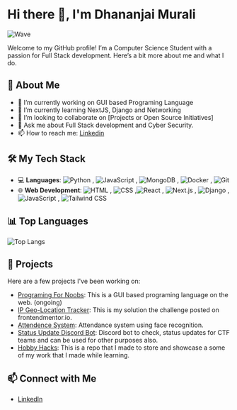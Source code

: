 # Hi there 👋, I'm Dhananjai Murali

![Wave](https://user-images.githubusercontent.com/74038190/212898774-0a96dc1d-c908-4ce8-9dd7-a71aab6e1c2b.gif)

Welcome to my GitHub profile! I’m a Computer Science Student with a passion for Full Stack development. Here’s a bit more about me and what I do.

## 🚀 About Me
- 🔭 I’m currently working on GUI based Programing Language
- 🌱 I’m currently learning NextJS, Django and Networking
- 👯 I’m looking to collaborate on [Projects or Open Source Initiatives]
- 💬 Ask me about Full Stack development and Cyber Security.
- 📫 How to reach me: [Linkedin](https://www.linkedin.com/in/dhananjai-murali/)

## 🛠️ My Tech Stack
- 💻 **Languages**: ![Python](https://img.shields.io/badge/Python-3776AB?style=for-the-badge&logo=python&logoColor=white) , ![JavaScript](https://img.shields.io/badge/JavaScript-323330?style=for-the-badge&logo=javascript) , ![MongoDB](https://img.shields.io/badge/MongoDB-47A248?style=for-the-badge&logo=mongodb&logoColor=white) , ![Docker](https://img.shields.io/badge/Docker-2496ED?style=for-the-badge&logo=docker&logoColor=white) , ![Git](https://img.shields.io/badge/Git-F05032?style=for-the-badge&logo=git&logoColor=white)
- 🌐 **Web Development**: ![HTML](https://img.shields.io/badge/HTML5-E34F26?style=for-the-badge&logo=html5&logoColor=white) , ![CSS](https://img.shields.io/badge/CSS3-1572B6?style=for-the-badge&logo=css3&logoColor=white) ,![React](https://img.shields.io/badge/React-20232A?style=for-the-badge&logo=react&logoColor=61DAFB) , ![Next.js](https://img.shields.io/badge/Next.js-000000?style=for-the-badge&logo=next.js&logoColor=white) , ![Django](https://img.shields.io/badge/Django-092E20?style=for-the-badge&logo=django&logoColor=white) , ![JavaScript](https://img.shields.io/badge/JavaScript-323330?style=for-the-badge&logo=javascript) , ![Tailwind CSS](https://img.shields.io/badge/Tailwind_CSS-38B2AC?style=for-the-badge&logo=tailwind-css&logoColor=white)


## 📊 Top Languages
![Top Langs](https://github-readme-stats.vercel.app/api/top-langs/?username=Dhananjai2003&layout=compact&theme=radical)

## 🌟 Projects
Here are a few projects I've been working on:

- [Programing For Noobs](): This is a GUI based programing language on the web. (ongoing)
- [IP Geo-Location Tracker](https://github.com/Dhananjai2003/IP-tracker-nextjs-tailwind): This is my solution the challenge posted on frontendmentor.io.
- [Attendence System](https://github.com/Dhananjai2003/Attendance-System): Attendance system using face recognition.
- [Status Update Discord Bot](https://github.com/Dhananjai2003/Status-Update-bot): Discord bot to check, status updates for CTF teams and can be used for other purposes also.
- [Hobby Hacks](https://github.com/Dhananjai2003/Hobby-Hacks): This is a repo that I made to store and showcase a some of my work that I made while learning.

## 📫 Connect with Me
- [LinkedIn]([https://www.linkedin.com/in/yourprofile](https://www.linkedin.com/in/dhananjai-murali/))
